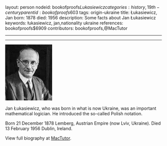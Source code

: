 layout: person
nodeid: bookofproofs$Lukasiewicz
categories: history,19th-century
parentid: bookofproofs$603
tags: origin-ukraine
title: Łukasiewicz, Jan
born: 1878
died: 1956
description: Some facts about Jan Łukasiewicz
keywords: łukasiewicz, jan,nationality ukraine
references: bookofproofs$6909
contributors: bookofproofs,@MacTutor

---


---

![Lukasiewicz.jpg](https://github.com/bookofproofs/bookofproofs.github.io/blob/main/_sources/_assets/images/portraits/Lukasiewicz.jpg?raw=true)

Jan Łukasiewicz, who was born in what is now Ukraine, was an important mathematical logician. He introduced the so-called Polish notation.

Born 21 December 1878 Lemberg, Austrian Empire (now Lviv, Ukraine). Died 13 February 1956 Dublin, Ireland.


View full biography at [MacTutor](https://mathshistory.st-andrews.ac.uk/Biographies/Lukasiewicz/).